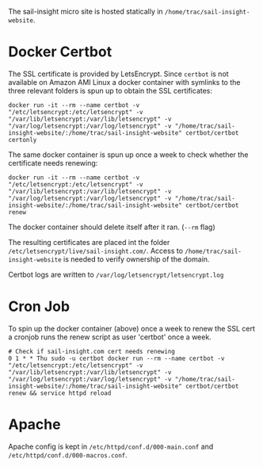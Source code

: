 The sail-insight micro site is hosted statically in `/home/trac/sail-insight-website`.

# Docker Certbot

The SSL certificate is provided by LetsEncrypt. Since `certbot` is not available on Amazon AMI Linux a docker container with symlinks to the three relevant folders is spun up to obtain the SSL certificates:

```
docker run -it --rm --name certbot -v "/etc/letsencrypt:/etc/letsencrypt" -v "/var/lib/letsencrypt:/var/lib/letsencrypt" -v "/var/log/letsencrypt:/var/log/letsencrypt" -v "/home/trac/sail-insight-website/:/home/trac/sail-insight-website" certbot/certbot certonly
```

The same docker container is spun up once a week to check whether the certificate needs renewing:

```
docker run -it --rm --name certbot -v "/etc/letsencrypt:/etc/letsencrypt" -v "/var/lib/letsencrypt:/var/lib/letsencrypt" -v "/var/log/letsencrypt:/var/log/letsencrypt" -v "/home/trac/sail-insight-website/:/home/trac/sail-insight-website" certbot/certbot renew
```

The docker container should delete itself after it ran. (`--rm` flag)

The resulting certificates are placed int the folder `/etc/letsencrypt/live/sail-insight.com/`. Access to `/home/trac/sail-insight-website` is needed to verify ownership of the domain.

Certbot logs are written to `/var/log/letsencrypt/letsencrypt.log`

# Cron Job

To spin up the docker container (above) once a week to renew the SSL cert a cronjob runs the renew script as user 'certbot' once a week.

```
# Check if sail-insight.com cert needs renewing
0 1 * * Thu sudo -u certbot docker run --rm --name certbot -v "/etc/letsencrypt:/etc/letsencrypt" -v "/var/lib/letsencrypt:/var/lib/letsencrypt" -v "/var/log/letsencrypt:/var/log/letsencrypt" -v "/home/trac/sail-insight-website/:/home/trac/sail-insight-website" certbot/certbot renew && service httpd reload
```

# Apache

Apache config is kept in `/etc/httpd/conf.d/000-main.conf` and `/etc/httpd/conf.d/000-macros.conf`.